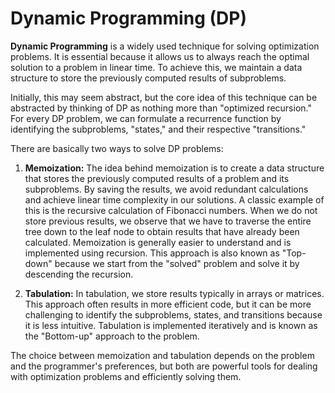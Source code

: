 # Dynamic Programming (DP)

**Dynamic Programming** is a widely used technique for solving optimization problems. It is essential because it allows us to always reach the optimal solution to a problem in linear time. To achieve this, we maintain a data structure to store the previously computed results of subproblems.

Initially, this may seem abstract, but the core idea of this technique can be abstracted by thinking of DP as nothing more than "optimized recursion." For every DP problem, we can formulate a recurrence function by identifying the subproblems, "states," and their respective "transitions."

There are basically two ways to solve DP problems:

1. **Memoization:** The idea behind memoization is to create a data structure that stores the previously computed results of a problem and its subproblems. By saving the results, we avoid redundant calculations and achieve linear time complexity in our solutions. A classic example of this is the recursive calculation of Fibonacci numbers. When we do not store previous results, we observe that we have to traverse the entire tree down to the leaf node to obtain results that have already been calculated. Memoization is generally easier to understand and is implemented using recursion. This approach is also known as "Top-down" because we start from the "solved" problem and solve it by descending the recursion.
    
2. **Tabulation:** In tabulation, we store results typically in arrays or matrices. This approach often results in more efficient code, but it can be more challenging to identify the subproblems, states, and transitions because it is less intuitive. Tabulation is implemented iteratively and is known as the "Bottom-up" approach to the problem.
    

The choice between memoization and tabulation depends on the problem and the programmer's preferences, but both are powerful tools for dealing with optimization problems and efficiently solving them.